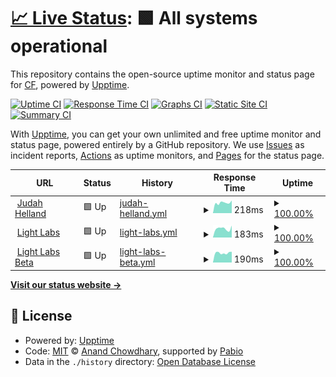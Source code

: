 # [📈 Live Status](https://NeckbeardThePirate.github.io/jaech-upptime): <!--live status--> **🟩 All systems operational**

This repository contains the open-source uptime monitor and status page for [CF](https://NeckbeardThePirate.github.io/jaech-upptime), powered by [Upptime](https://github.com/upptime/upptime).

[![Uptime CI](https://github.com/NeckbeardThePirate/jaech-upptime/workflows/Uptime%20CI/badge.svg)](https://github.com/NeckbeardThePirate/jaech-upptime/actions?query=workflow%3A%22Uptime+CI%22)
[![Response Time CI](https://github.com/NeckbeardThePirate/jaech-upptime/workflows/Response%20Time%20CI/badge.svg)](https://github.com/NeckbeardThePirate/jaech-upptime/actions?query=workflow%3A%22Response+Time+CI%22)
[![Graphs CI](https://github.com/NeckbeardThePirate/jaech-upptime/workflows/Graphs%20CI/badge.svg)](https://github.com/NeckbeardThePirate/jaech-upptime/actions?query=workflow%3A%22Graphs+CI%22)
[![Static Site CI](https://github.com/NeckbeardThePirate/jaech-upptime/workflows/Static%20Site%20CI/badge.svg)](https://github.com/NeckbeardThePirate/jaech-upptime/actions?query=workflow%3A%22Static+Site+CI%22)
[![Summary CI](https://github.com/NeckbeardThePirate/jaech-upptime/workflows/Summary%20CI/badge.svg)](https://github.com/NeckbeardThePirate/jaech-upptime/actions?query=workflow%3A%22Summary+CI%22)

With [Upptime](https://upptime.js.org), you can get your own unlimited and free uptime monitor and status page, powered entirely by a GitHub repository. We use [Issues](https://github.com/NeckbeardThePirate/jaech-upptime/issues) as incident reports, [Actions](https://github.com/NeckbeardThePirate/jaech-upptime/actions) as uptime monitors, and [Pages](https://NeckbeardThePirate.github.io/jaech-upptime) for the status page.

<!--start: status pages-->
<!-- This summary is generated by Upptime (https://github.com/upptime/upptime) -->
<!-- Do not edit this manually, your changes will be overwritten -->
<!-- prettier-ignore -->
| URL | Status | History | Response Time | Uptime |
| --- | ------ | ------- | ------------- | ------ |
| <img alt="" src="https://icons.duckduckgo.com/ip3/judahhelland.com.ico" height="13"> [Judah Helland](https://judahhelland.com) | 🟩 Up | [judah-helland.yml](https://github.com/NeckbeardThePirate/jaech-upptime/commits/HEAD/history/judah-helland.yml) | <details><summary><img alt="Response time graph" src="./graphs/judah-helland/response-time-week.png" height="20"> 218ms</summary><br><a href="https://NeckbeardThePirate.github.io/jaech-upptime/history/judah-helland"><img alt="Response time 203" src="https://img.shields.io/endpoint?url=https%3A%2F%2Fraw.githubusercontent.com%2FNeckbeardThePirate%2Fjaech-upptime%2FHEAD%2Fapi%2Fjudah-helland%2Fresponse-time.json"></a><br><a href="https://NeckbeardThePirate.github.io/jaech-upptime/history/judah-helland"><img alt="24-hour response time 284" src="https://img.shields.io/endpoint?url=https%3A%2F%2Fraw.githubusercontent.com%2FNeckbeardThePirate%2Fjaech-upptime%2FHEAD%2Fapi%2Fjudah-helland%2Fresponse-time-day.json"></a><br><a href="https://NeckbeardThePirate.github.io/jaech-upptime/history/judah-helland"><img alt="7-day response time 218" src="https://img.shields.io/endpoint?url=https%3A%2F%2Fraw.githubusercontent.com%2FNeckbeardThePirate%2Fjaech-upptime%2FHEAD%2Fapi%2Fjudah-helland%2Fresponse-time-week.json"></a><br><a href="https://NeckbeardThePirate.github.io/jaech-upptime/history/judah-helland"><img alt="30-day response time 209" src="https://img.shields.io/endpoint?url=https%3A%2F%2Fraw.githubusercontent.com%2FNeckbeardThePirate%2Fjaech-upptime%2FHEAD%2Fapi%2Fjudah-helland%2Fresponse-time-month.json"></a><br><a href="https://NeckbeardThePirate.github.io/jaech-upptime/history/judah-helland"><img alt="1-year response time 203" src="https://img.shields.io/endpoint?url=https%3A%2F%2Fraw.githubusercontent.com%2FNeckbeardThePirate%2Fjaech-upptime%2FHEAD%2Fapi%2Fjudah-helland%2Fresponse-time-year.json"></a></details> | <details><summary><a href="https://NeckbeardThePirate.github.io/jaech-upptime/history/judah-helland">100.00%</a></summary><a href="https://NeckbeardThePirate.github.io/jaech-upptime/history/judah-helland"><img alt="All-time uptime 100.00%" src="https://img.shields.io/endpoint?url=https%3A%2F%2Fraw.githubusercontent.com%2FNeckbeardThePirate%2Fjaech-upptime%2FHEAD%2Fapi%2Fjudah-helland%2Fuptime.json"></a><br><a href="https://NeckbeardThePirate.github.io/jaech-upptime/history/judah-helland"><img alt="24-hour uptime 100.00%" src="https://img.shields.io/endpoint?url=https%3A%2F%2Fraw.githubusercontent.com%2FNeckbeardThePirate%2Fjaech-upptime%2FHEAD%2Fapi%2Fjudah-helland%2Fuptime-day.json"></a><br><a href="https://NeckbeardThePirate.github.io/jaech-upptime/history/judah-helland"><img alt="7-day uptime 100.00%" src="https://img.shields.io/endpoint?url=https%3A%2F%2Fraw.githubusercontent.com%2FNeckbeardThePirate%2Fjaech-upptime%2FHEAD%2Fapi%2Fjudah-helland%2Fuptime-week.json"></a><br><a href="https://NeckbeardThePirate.github.io/jaech-upptime/history/judah-helland"><img alt="30-day uptime 100.00%" src="https://img.shields.io/endpoint?url=https%3A%2F%2Fraw.githubusercontent.com%2FNeckbeardThePirate%2Fjaech-upptime%2FHEAD%2Fapi%2Fjudah-helland%2Fuptime-month.json"></a><br><a href="https://NeckbeardThePirate.github.io/jaech-upptime/history/judah-helland"><img alt="1-year uptime 100.00%" src="https://img.shields.io/endpoint?url=https%3A%2F%2Fraw.githubusercontent.com%2FNeckbeardThePirate%2Fjaech-upptime%2FHEAD%2Fapi%2Fjudah-helland%2Fuptime-year.json"></a></details>
| <img alt="" src="https://icons.duckduckgo.com/ip3/labs.hellandcloud.com.ico" height="13"> [Light Labs](https://labs.hellandcloud.com) | 🟩 Up | [light-labs.yml](https://github.com/NeckbeardThePirate/jaech-upptime/commits/HEAD/history/light-labs.yml) | <details><summary><img alt="Response time graph" src="./graphs/light-labs/response-time-week.png" height="20"> 183ms</summary><br><a href="https://NeckbeardThePirate.github.io/jaech-upptime/history/light-labs"><img alt="Response time 186" src="https://img.shields.io/endpoint?url=https%3A%2F%2Fraw.githubusercontent.com%2FNeckbeardThePirate%2Fjaech-upptime%2FHEAD%2Fapi%2Flight-labs%2Fresponse-time.json"></a><br><a href="https://NeckbeardThePirate.github.io/jaech-upptime/history/light-labs"><img alt="24-hour response time 211" src="https://img.shields.io/endpoint?url=https%3A%2F%2Fraw.githubusercontent.com%2FNeckbeardThePirate%2Fjaech-upptime%2FHEAD%2Fapi%2Flight-labs%2Fresponse-time-day.json"></a><br><a href="https://NeckbeardThePirate.github.io/jaech-upptime/history/light-labs"><img alt="7-day response time 183" src="https://img.shields.io/endpoint?url=https%3A%2F%2Fraw.githubusercontent.com%2FNeckbeardThePirate%2Fjaech-upptime%2FHEAD%2Fapi%2Flight-labs%2Fresponse-time-week.json"></a><br><a href="https://NeckbeardThePirate.github.io/jaech-upptime/history/light-labs"><img alt="30-day response time 190" src="https://img.shields.io/endpoint?url=https%3A%2F%2Fraw.githubusercontent.com%2FNeckbeardThePirate%2Fjaech-upptime%2FHEAD%2Fapi%2Flight-labs%2Fresponse-time-month.json"></a><br><a href="https://NeckbeardThePirate.github.io/jaech-upptime/history/light-labs"><img alt="1-year response time 186" src="https://img.shields.io/endpoint?url=https%3A%2F%2Fraw.githubusercontent.com%2FNeckbeardThePirate%2Fjaech-upptime%2FHEAD%2Fapi%2Flight-labs%2Fresponse-time-year.json"></a></details> | <details><summary><a href="https://NeckbeardThePirate.github.io/jaech-upptime/history/light-labs">100.00%</a></summary><a href="https://NeckbeardThePirate.github.io/jaech-upptime/history/light-labs"><img alt="All-time uptime 100.00%" src="https://img.shields.io/endpoint?url=https%3A%2F%2Fraw.githubusercontent.com%2FNeckbeardThePirate%2Fjaech-upptime%2FHEAD%2Fapi%2Flight-labs%2Fuptime.json"></a><br><a href="https://NeckbeardThePirate.github.io/jaech-upptime/history/light-labs"><img alt="24-hour uptime 100.00%" src="https://img.shields.io/endpoint?url=https%3A%2F%2Fraw.githubusercontent.com%2FNeckbeardThePirate%2Fjaech-upptime%2FHEAD%2Fapi%2Flight-labs%2Fuptime-day.json"></a><br><a href="https://NeckbeardThePirate.github.io/jaech-upptime/history/light-labs"><img alt="7-day uptime 100.00%" src="https://img.shields.io/endpoint?url=https%3A%2F%2Fraw.githubusercontent.com%2FNeckbeardThePirate%2Fjaech-upptime%2FHEAD%2Fapi%2Flight-labs%2Fuptime-week.json"></a><br><a href="https://NeckbeardThePirate.github.io/jaech-upptime/history/light-labs"><img alt="30-day uptime 100.00%" src="https://img.shields.io/endpoint?url=https%3A%2F%2Fraw.githubusercontent.com%2FNeckbeardThePirate%2Fjaech-upptime%2FHEAD%2Fapi%2Flight-labs%2Fuptime-month.json"></a><br><a href="https://NeckbeardThePirate.github.io/jaech-upptime/history/light-labs"><img alt="1-year uptime 100.00%" src="https://img.shields.io/endpoint?url=https%3A%2F%2Fraw.githubusercontent.com%2FNeckbeardThePirate%2Fjaech-upptime%2FHEAD%2Fapi%2Flight-labs%2Fuptime-year.json"></a></details>
| <img alt="" src="https://icons.duckduckgo.com/ip3/thelightlabs.dev.ico" height="13"> [Light Labs Beta](https://thelightlabs.dev) | 🟩 Up | [light-labs-beta.yml](https://github.com/NeckbeardThePirate/jaech-upptime/commits/HEAD/history/light-labs-beta.yml) | <details><summary><img alt="Response time graph" src="./graphs/light-labs-beta/response-time-week.png" height="20"> 190ms</summary><br><a href="https://NeckbeardThePirate.github.io/jaech-upptime/history/light-labs-beta"><img alt="Response time 215" src="https://img.shields.io/endpoint?url=https%3A%2F%2Fraw.githubusercontent.com%2FNeckbeardThePirate%2Fjaech-upptime%2FHEAD%2Fapi%2Flight-labs-beta%2Fresponse-time.json"></a><br><a href="https://NeckbeardThePirate.github.io/jaech-upptime/history/light-labs-beta"><img alt="24-hour response time 205" src="https://img.shields.io/endpoint?url=https%3A%2F%2Fraw.githubusercontent.com%2FNeckbeardThePirate%2Fjaech-upptime%2FHEAD%2Fapi%2Flight-labs-beta%2Fresponse-time-day.json"></a><br><a href="https://NeckbeardThePirate.github.io/jaech-upptime/history/light-labs-beta"><img alt="7-day response time 190" src="https://img.shields.io/endpoint?url=https%3A%2F%2Fraw.githubusercontent.com%2FNeckbeardThePirate%2Fjaech-upptime%2FHEAD%2Fapi%2Flight-labs-beta%2Fresponse-time-week.json"></a><br><a href="https://NeckbeardThePirate.github.io/jaech-upptime/history/light-labs-beta"><img alt="30-day response time 216" src="https://img.shields.io/endpoint?url=https%3A%2F%2Fraw.githubusercontent.com%2FNeckbeardThePirate%2Fjaech-upptime%2FHEAD%2Fapi%2Flight-labs-beta%2Fresponse-time-month.json"></a><br><a href="https://NeckbeardThePirate.github.io/jaech-upptime/history/light-labs-beta"><img alt="1-year response time 215" src="https://img.shields.io/endpoint?url=https%3A%2F%2Fraw.githubusercontent.com%2FNeckbeardThePirate%2Fjaech-upptime%2FHEAD%2Fapi%2Flight-labs-beta%2Fresponse-time-year.json"></a></details> | <details><summary><a href="https://NeckbeardThePirate.github.io/jaech-upptime/history/light-labs-beta">100.00%</a></summary><a href="https://NeckbeardThePirate.github.io/jaech-upptime/history/light-labs-beta"><img alt="All-time uptime 100.00%" src="https://img.shields.io/endpoint?url=https%3A%2F%2Fraw.githubusercontent.com%2FNeckbeardThePirate%2Fjaech-upptime%2FHEAD%2Fapi%2Flight-labs-beta%2Fuptime.json"></a><br><a href="https://NeckbeardThePirate.github.io/jaech-upptime/history/light-labs-beta"><img alt="24-hour uptime 100.00%" src="https://img.shields.io/endpoint?url=https%3A%2F%2Fraw.githubusercontent.com%2FNeckbeardThePirate%2Fjaech-upptime%2FHEAD%2Fapi%2Flight-labs-beta%2Fuptime-day.json"></a><br><a href="https://NeckbeardThePirate.github.io/jaech-upptime/history/light-labs-beta"><img alt="7-day uptime 100.00%" src="https://img.shields.io/endpoint?url=https%3A%2F%2Fraw.githubusercontent.com%2FNeckbeardThePirate%2Fjaech-upptime%2FHEAD%2Fapi%2Flight-labs-beta%2Fuptime-week.json"></a><br><a href="https://NeckbeardThePirate.github.io/jaech-upptime/history/light-labs-beta"><img alt="30-day uptime 100.00%" src="https://img.shields.io/endpoint?url=https%3A%2F%2Fraw.githubusercontent.com%2FNeckbeardThePirate%2Fjaech-upptime%2FHEAD%2Fapi%2Flight-labs-beta%2Fuptime-month.json"></a><br><a href="https://NeckbeardThePirate.github.io/jaech-upptime/history/light-labs-beta"><img alt="1-year uptime 100.00%" src="https://img.shields.io/endpoint?url=https%3A%2F%2Fraw.githubusercontent.com%2FNeckbeardThePirate%2Fjaech-upptime%2FHEAD%2Fapi%2Flight-labs-beta%2Fuptime-year.json"></a></details>

<!--end: status pages-->

[**Visit our status website →**](https://NeckbeardThePirate.github.io/jaech-upptime)

## 📄 License

- Powered by: [Upptime](https://github.com/upptime/upptime)
- Code: [MIT](./LICENSE) © [Anand Chowdhary](https://anandchowdhary.com), supported by [Pabio](https://pabio.com)
- Data in the `./history` directory: [Open Database License](https://opendatacommons.org/licenses/odbl/1-0/)
